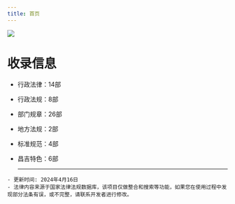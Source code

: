```yaml
---
title: 首页
---
```


![](https://img.zhufacai.top/zhifa.png)

# 收录信息

 - 行政法律：14部
 - 行政法规：8部
 - 部门规章：26部
 - 地方法规：2部
 - 标准规范：4部
 - 昌吉特色：6部

   ------

   

```
- 更新时间: 2024年4月16日 
- 法律内容来源于国家法律法规数据库，该项目仅做整合和搜索等功能，如果您在使用过程中发现部分法条有误，或不完整，请联系开发者进行修改。
```

